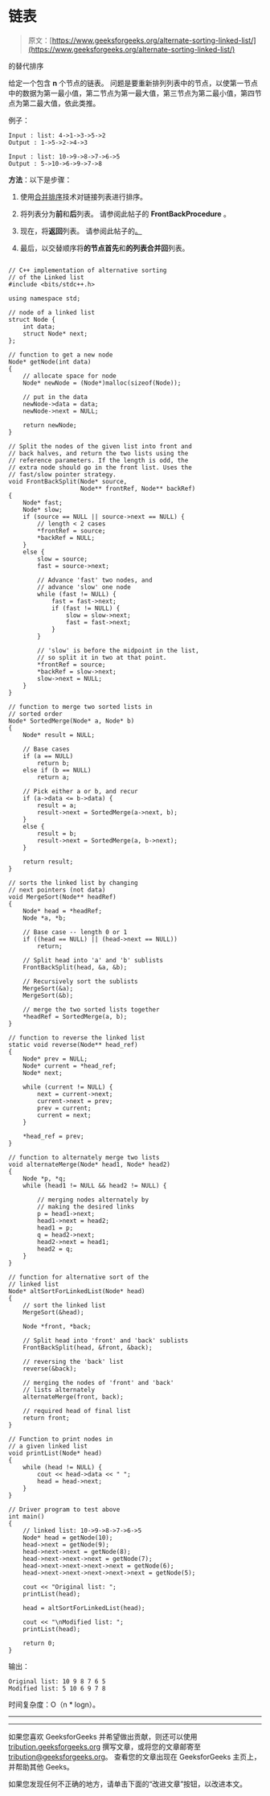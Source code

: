 # 链表

> 原文：[https://www.geeksforgeeks.org/alternate-sorting-linked-list/](https://www.geeksforgeeks.org/alternate-sorting-linked-list/)

的替代排序

给定一个包含 **n** 个节点的链表。 问题是要重新排列列表中的节点，以使第一节点中的数据为第一最小值，第二节点为第一最大值，第三节点为第二最小值，第四节点为第二最大值，依此类推。

例子：

```
Input : list: 4->1->3->5->2
Output : 1->5->2->4->3

Input : list: 10->9->8->7->6->5
Output : 5->10->6->9->7->8

```

**方法**：以下是步骤：

1.  使用[合并排序](https://www.geeksforgeeks.org/merge-sort-for-linked-list/)技术对链接列表进行排序。

2.  将列表分为**前**和**后**列表。 请参阅此帖子的 **FrontBackProcedure** 。

3.  现在，将**返回**列表。 请参阅此帖子的[。](https://www.geeksforgeeks.org/reverse-a-linked-list/)

4.  最后，以交替顺序将**的节点首先**和**的列表合并回**列表。

```

// C++ implementation of alternative sorting 
// of the Linked list 
#include <bits/stdc++.h> 

using namespace std; 

// node of a linked list 
struct Node { 
    int data; 
    struct Node* next; 
}; 

// function to get a new node 
Node* getNode(int data) 
{ 
    // allocate space for node 
    Node* newNode = (Node*)malloc(sizeof(Node)); 

    // put in the data 
    newNode->data = data; 
    newNode->next = NULL; 

    return newNode; 
} 

// Split the nodes of the given list into front and  
// back halves, and return the two lists using the  
// reference parameters. If the length is odd, the  
// extra node should go in the front list. Uses the  
// fast/slow pointer strategy. 
void FrontBackSplit(Node* source, 
                    Node** frontRef, Node** backRef) 
{ 
    Node* fast; 
    Node* slow; 
    if (source == NULL || source->next == NULL) { 
        // length < 2 cases 
        *frontRef = source; 
        *backRef = NULL; 
    } 
    else { 
        slow = source; 
        fast = source->next; 

        // Advance 'fast' two nodes, and 
        // advance 'slow' one node 
        while (fast != NULL) { 
            fast = fast->next; 
            if (fast != NULL) { 
                slow = slow->next; 
                fast = fast->next; 
            } 
        } 

        // 'slow' is before the midpoint in the list, 
        // so split it in two at that point. 
        *frontRef = source; 
        *backRef = slow->next; 
        slow->next = NULL; 
    } 
} 

// function to merge two sorted lists in 
// sorted order 
Node* SortedMerge(Node* a, Node* b) 
{ 
    Node* result = NULL; 

    // Base cases 
    if (a == NULL) 
        return b; 
    else if (b == NULL) 
        return a; 

    // Pick either a or b, and recur 
    if (a->data <= b->data) { 
        result = a; 
        result->next = SortedMerge(a->next, b); 
    } 
    else { 
        result = b; 
        result->next = SortedMerge(a, b->next); 
    } 

    return result; 
} 

// sorts the linked list by changing 
// next pointers (not data) 
void MergeSort(Node** headRef) 
{ 
    Node* head = *headRef; 
    Node *a, *b; 

    // Base case -- length 0 or 1 
    if ((head == NULL) || (head->next == NULL)) 
        return; 

    // Split head into 'a' and 'b' sublists 
    FrontBackSplit(head, &a, &b); 

    // Recursively sort the sublists 
    MergeSort(&a); 
    MergeSort(&b); 

    // merge the two sorted lists together 
    *headRef = SortedMerge(a, b); 
} 

// function to reverse the linked list 
static void reverse(Node** head_ref) 
{ 
    Node* prev = NULL; 
    Node* current = *head_ref; 
    Node* next; 

    while (current != NULL) { 
        next = current->next; 
        current->next = prev; 
        prev = current; 
        current = next; 
    } 

    *head_ref = prev; 
} 

// function to alternately merge two lists 
void alternateMerge(Node* head1, Node* head2) 
{ 
    Node *p, *q; 
    while (head1 != NULL && head2 != NULL) { 

        // merging nodes alternately by 
        // making the desired links 
        p = head1->next; 
        head1->next = head2; 
        head1 = p; 
        q = head2->next; 
        head2->next = head1; 
        head2 = q; 
    } 
} 

// function for alternative sort of the 
// linked list 
Node* altSortForLinkedList(Node* head) 
{ 
    // sort the linked list 
    MergeSort(&head); 

    Node *front, *back; 

    // Split head into 'front' and 'back' sublists 
    FrontBackSplit(head, &front, &back); 

    // reversing the 'back' list 
    reverse(&back); 

    // merging the nodes of 'front' and 'back' 
    // lists alternately 
    alternateMerge(front, back); 

    // required head of final list 
    return front; 
} 

// Function to print nodes in 
// a given linked list 
void printList(Node* head) 
{ 
    while (head != NULL) { 
        cout << head->data << " "; 
        head = head->next; 
    } 
} 

// Driver program to test above 
int main() 
{ 
    // linked list: 10->9->8->7->6->5 
    Node* head = getNode(10); 
    head->next = getNode(9); 
    head->next->next = getNode(8); 
    head->next->next->next = getNode(7); 
    head->next->next->next->next = getNode(6); 
    head->next->next->next->next->next = getNode(5); 

    cout << "Original list: "; 
    printList(head); 

    head = altSortForLinkedList(head); 

    cout << "\nModified list: "; 
    printList(head); 

    return 0; 
} 

```

输出：

```
Original list: 10 9 8 7 6 5
Modified list: 5 10 6 9 7 8

```

时间复杂度：O（n * logn）。



* * *

* * *

如果您喜欢 GeeksforGeeks 并希望做出贡献，则还可以使用 [tribution.geeksforgeeks.org](https://contribute.geeksforgeeks.org/) 撰写文章，或将您的文章邮寄至 tribution@geeksforgeeks.org。 查看您的文章出现在 GeeksforGeeks 主页上，并帮助其他 Geeks。

如果您发现任何不正确的地方，请单击下面的“改进文章”按钮，以改进本文。